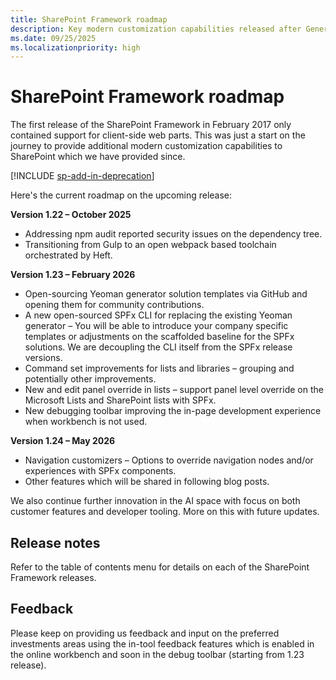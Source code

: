 ```yaml
---
title: SharePoint Framework roadmap
description: Key modern customization capabilities released after General Availability.
ms.date: 09/25/2025
ms.localizationpriority: high
---
```


# SharePoint Framework roadmap

The first release of the SharePoint Framework in February 2017 only contained support for client-side web parts. This was just a start on the journey to provide additional modern customization capabilities to SharePoint which we have provided since.

[!INCLUDE [sp-add-in-deprecation](../../includes/snippets/sp-add-in-spfx.md)]

Here's the current roadmap on the upcoming release:

**Version 1.22 – October 2025**

- Addressing npm audit reported security issues on the dependency tree.
- Transitioning from Gulp to an open webpack based toolchain orchestrated by Heft.

**Version 1.23 – February 2026**

- Open-sourcing Yeoman generator solution templates via GitHub and opening them for community contributions.
- A new open-sourced SPFx CLI for replacing the existing Yeoman generator – You will be able to introduce your company specific templates or adjustments on the scaffolded baseline for the SPFx solutions. We are decoupling the CLI itself from the SPFx release versions.
- Command set improvements for lists and libraries – grouping and potentially other improvements.
- New and edit panel override in lists – support panel level override on the Microsoft Lists and SharePoint lists with SPFx.
- New debugging toolbar improving the in-page development experience when workbench is not used.

**Version 1.24 – May 2026**

- Navigation customizers – Options to override navigation nodes and/or experiences with SPFx components.
- Other features which will be shared in following blog posts.

We also continue further innovation in the AI space with focus on both customer features and developer tooling. More on this with future updates.

## Release notes

Refer to the table of contents menu for details on each of the SharePoint Framework releases.

## Feedback

Please keep on providing us feedback and input on the preferred investments areas using the in-tool feedback features which is enabled in the online workbench and soon in the debug toolbar (starting from 1.23 release).
